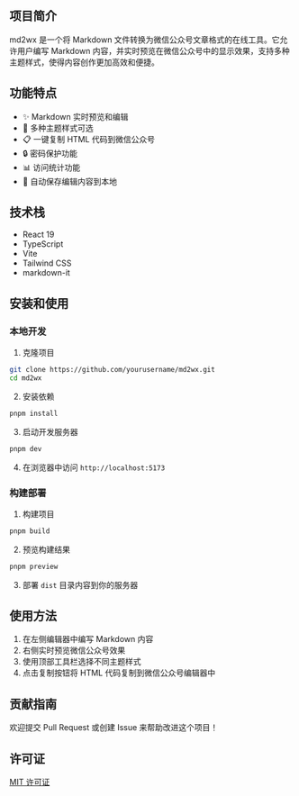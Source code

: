 ## 项目简介

md2wx 是一个将 Markdown 文件转换为微信公众号文章格式的在线工具。它允许用户编写 Markdown 内容，并实时预览在微信公众号中的显示效果，支持多种主题样式，使得内容创作更加高效和便捷。

## 功能特点

- ✨ Markdown 实时预览和编辑
- 🎨 多种主题样式可选
- 📋 一键复制 HTML 代码到微信公众号
- 🔒 密码保护功能
- 📊 访问统计功能
- 💾 自动保存编辑内容到本地

## 技术栈

- React 19
- TypeScript
- Vite
- Tailwind CSS
- markdown-it

## 安装和使用

### 本地开发

1. 克隆项目
```bash
git clone https://github.com/yourusername/md2wx.git
cd md2wx
```

2. 安装依赖
```bash
pnpm install
```

3. 启动开发服务器
```bash
pnpm dev
```

4. 在浏览器中访问 `http://localhost:5173`

### 构建部署

1. 构建项目
```bash
pnpm build
```

2. 预览构建结果
```bash
pnpm preview
```

3. 部署 `dist` 目录内容到你的服务器

## 使用方法

1. 在左侧编辑器中编写 Markdown 内容
2. 右侧实时预览微信公众号效果
3. 使用顶部工具栏选择不同主题样式
4. 点击复制按钮将 HTML 代码复制到微信公众号编辑器中

## 贡献指南

欢迎提交 Pull Request 或创建 Issue 来帮助改进这个项目！

## 许可证

[MIT 许可证](LICENSE)
